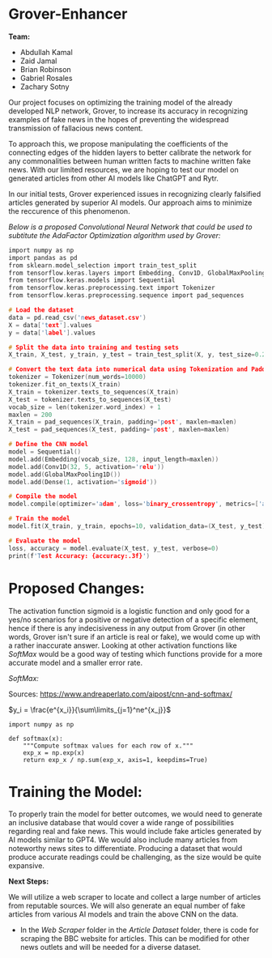 # **Grover-Enhancer**

**Team:** 
- Abdullah Kamal
- Zaid Jamal
- Brian Robinson
- Gabriel Rosales
- Zachary Sotny

Our project focuses on optimizing the training model of the already developed NLP network, Grover, to increase its accuracy in recognizing examples of fake news in the hopes of preventing the widespread transmission of fallacious news content.

To approach this, we propose manipulating the coefficients of the connecting edges of the hidden layers to better calibrate the network for any commonalities between human written facts to machine written fake news. With our limited resources, we are hoping to test our model on generated articles from other AI models like ChatGPT and Rytr. 

In our initial tests, Grover experienced issues in recognizing clearly falsified articles generated by superior AI models. Our approach aims to minimize the reccurence of this phenomenon. 


*Below is a proposed Convolutional Neural Network that could be used to subtitute the AdaFactor Optimization algorithm used by Grover:*

```C
import numpy as np
import pandas as pd
from sklearn.model_selection import train_test_split
from tensorflow.keras.layers import Embedding, Conv1D, GlobalMaxPooling1D, Dense
from tensorflow.keras.models import Sequential
from tensorflow.keras.preprocessing.text import Tokenizer
from tensorflow.keras.preprocessing.sequence import pad_sequences

# Load the dataset
data = pd.read_csv('news_dataset.csv')
X = data['text'].values
y = data['label'].values

# Split the data into training and testing sets
X_train, X_test, y_train, y_test = train_test_split(X, y, test_size=0.2, random_state=42)

# Convert the text data into numerical data using Tokenization and Padding
tokenizer = Tokenizer(num_words=10000)
tokenizer.fit_on_texts(X_train)
X_train = tokenizer.texts_to_sequences(X_train)
X_test = tokenizer.texts_to_sequences(X_test)
vocab_size = len(tokenizer.word_index) + 1
maxlen = 200
X_train = pad_sequences(X_train, padding='post', maxlen=maxlen)
X_test = pad_sequences(X_test, padding='post', maxlen=maxlen)

# Define the CNN model
model = Sequential()
model.add(Embedding(vocab_size, 128, input_length=maxlen))
model.add(Conv1D(32, 5, activation='relu'))
model.add(GlobalMaxPooling1D())
model.add(Dense(1, activation='sigmoid'))

# Compile the model
model.compile(optimizer='adam', loss='binary_crossentropy', metrics=['accuracy'])

# Train the model
model.fit(X_train, y_train, epochs=10, validation_data=(X_test, y_test), batch_size=32)

# Evaluate the model
loss, accuracy = model.evaluate(X_test, y_test, verbose=0)
print(f'Test Accuracy: {accuracy:.3f}')
```

# Proposed Changes:

The activation function sigmoid is a logistic function and only good for a yes/no scenarios for a positive or negative detection of a specific element, hence if there is any indecisiveness in any output from Grover (in other words, Grover isn't sure if an article is real or fake), we would come up with a rather inaccurate answer. Looking at other activation functions like *SoftMax* would be a good way of testing which functions provide for a more accurate model and a smaller error rate.

*SoftMax:*

Sources: https://www.andreaperlato.com/aipost/cnn-and-softmax/

$y_i = \frac{e^{x_i}}{\sum\limits_{j=1}^ne^{x_j}}$

```
import numpy as np

def softmax(x):
    """Compute softmax values for each row of x."""
    exp_x = np.exp(x)
    return exp_x / np.sum(exp_x, axis=1, keepdims=True)
```

# Training the Model:

To properly train the model for better outcomes, we would need to generate an inclusive database that would cover a wide range of possibilities regarding real and fake news. This would include fake articles generated by AI models similar to GPT4. We would also include many articles from noteworthy news sites to differentiate. Producing a dataset that would produce accurate readings could be challenging, as the size would be quite expansive. 

**Next Steps:**

We will utilize a web scraper to locate and collect a large number of articles from reputable sources. We will also generate an equal number of fake articles from various AI models and train the above CNN on the data. 

- In the *Web Scraper* folder in the *Article Dataset* folder, there is code for scraping the BBC website for articles. This can be modified for other news outlets and will be needed for a diverse dataset.
